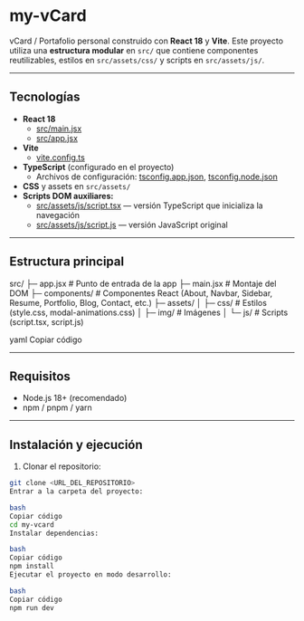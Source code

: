 # my-vCard

vCard / Portafolio personal construido con **React 18** y **Vite**. Este proyecto utiliza una **estructura modular** en `src/` que contiene componentes reutilizables, estilos en `src/assets/css/` y scripts en `src/assets/js/`.

---

## Tecnologías

- **React 18**  
  - [src/main.jsx](src/main.jsx)  
  - [src/app.jsx](src/app.jsx)
- **Vite**  
  - [vite.config.ts](vite.config.ts)
- **TypeScript** (configurado en el proyecto)  
  - Archivos de configuración: [tsconfig.app.json](tsconfig.app.json), [tsconfig.node.json](tsconfig.node.json)
- **CSS** y assets en `src/assets/`
- **Scripts DOM auxiliares:**  
  - [src/assets/js/script.tsx](src/assets/js/script.tsx) — versión TypeScript que inicializa la navegación  
  - [src/assets/js/script.js](src/assets/js/script.js) — versión JavaScript original

---

## Estructura principal

src/
├─ app.jsx # Punto de entrada de la app
├─ main.jsx # Montaje del DOM
├─ components/ # Componentes React (About, Navbar, Sidebar, Resume, Portfolio, Blog, Contact, etc.)
├─ assets/
│ ├─ css/ # Estilos (style.css, modal-animations.css)
│ ├─ img/ # Imágenes
│ └─ js/ # Scripts (script.tsx, script.js)

yaml
Copiar código

---

## Requisitos

- Node.js 18+ (recomendado)
- npm / pnpm / yarn

---

## Instalación y ejecución

1. Clonar el repositorio:
```bash
git clone <URL_DEL_REPOSITORIO>
Entrar a la carpeta del proyecto:

bash
Copiar código
cd my-vcard
Instalar dependencias:

bash
Copiar código
npm install
Ejecutar el proyecto en modo desarrollo:

bash
Copiar código
npm run dev